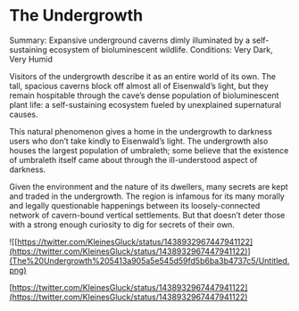 # The Undergrowth

Summary: Expansive underground caverns dimly illuminated by a self-sustaining ecosystem of bioluminescent wildlife.
Conditions: Very Dark, Very Humid

Visitors of the undergrowth describe it as an entire world of its own. The tall, spacious caverns block off almost all of Eisenwald’s light, but they remain hospitable through the cave’s dense population of bioluminescent plant life: a self-sustaining ecosystem fueled by unexplained supernatural causes.

This natural phenomenon gives a home in the undergrowth to darkness users who don’t take kindly to Eisenwald’s light. The undergrowth also houses the largest population of umbraleth; some believe that the existence of umbraleth itself came about through the ill-understood aspect of darkness.

Given the environment and the nature of its dwellers, many secrets are kept and traded in the undergrowth. The region is infamous for its many morally and legally questionable happenings between its loosely-connected network of cavern-bound vertical settlements. But that doesn’t deter those with a strong enough curiosity to dig for secrets of their own.

![[https://twitter.com/KleinesGluck/status/1438932967447941122](https://twitter.com/KleinesGluck/status/1438932967447941122)](The%20Undergrowth%205413a905a5e545d59fd5b6ba3b4737c5/Untitled.png)

[https://twitter.com/KleinesGluck/status/1438932967447941122](https://twitter.com/KleinesGluck/status/1438932967447941122)